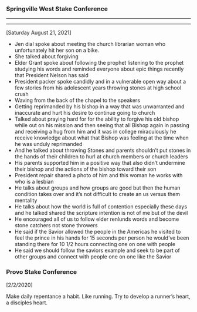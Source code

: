### Springville West Stake Conference

***


***

[Saturday August 21, 2021]

- Jen dial spoke about meeting the church librarian woman who unfortunately hit her son on a bike.
- She talked about forgiving
- Elder Grant spoke about following the prophet listening to the prophet studying his words and reminded everyone about epic things recently that President Nelson has said
- President packer spoke candidly and in a vulnerable open way about a few stories from his adolescent years throwing stones at high school crush
- Waving from the back of the chapel to the speakers
- Getting reprimanded by his bishop in a way that was unwarranted and inaccurate and hurt his desire to continue going to church
- Talked about praying hard for for the ability to forgive his old bishop while out on his mission and then seeing that all Bishop again in passing and receiving a hug from him and it was in college miraculously he receive knowledge about what that Bishop was feeling at the time when he was unduly reprimanded
- And he talked about throwing Stones and parents shouldn’t put stones in the hands of their children to hurl at church members or church leaders
- His parents supported him in a positive way that also didn’t undermine their bishop and the actions of the bishop toward their son
- President repair shared a photo of him and this woman he works with who is a lesbian
- He talks about groups and how groups are good but then the human condition takes over and it’s not difficult to create an us versus them mentality
- He talks about how the world is full of contention especially these days and he talked shared the scripture intention is not of me but of the devil
- He encouraged all of us to follow elder renlunds words and become stone catchers not stone throwers
- He said if the Savior allowed the people in the Americas he visited to feel the prince in his hands for 15 seconds per person he would’ve been standing there for 10 1/2 hours connecting one on one with people
- He said we should follow the saviors example and seek to be part of other groups and connect with people one on one like the Savior


### Provo Stake Conference
[2/2/2020]

Make daily repentance a habit. Like running. Try to develop a runner’s heart, a disciples heart.